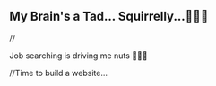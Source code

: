 ## My Brain's a Tad... Squirrelly...🥥🌰🥜
//<p> Job searching is driving me nuts 🥥🌰🥜</p>
//Time to build a website...
